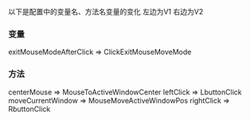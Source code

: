 以下是配置中的变量名、方法名变量的变化
左边为V1 右边为V2

### 变量
exitMouseModeAfterClick => ClickExitMouseMoveMode


### 方法
centerMouse => MouseToActiveWindowCenter
leftClick => LbuttonClick
moveCurrentWindow => MouseMoveActiveWindowPos
rightClick => RbuttonClick
